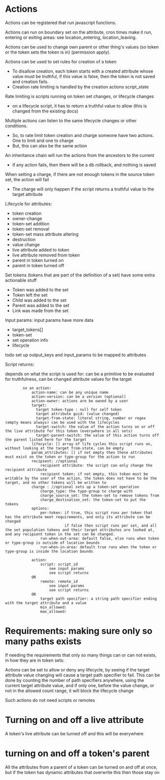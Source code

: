 # Actions

Actions can be registered that run javascript functions.



Actions can run on boundary set on the attribute, cron times make it run, entering or exiting areas: see location_entering, location_leaving.

Actions can be used to change own parent or other thing's values (so token or the token sets the token is in) (permission apply).

Actions can be used to set rules for creation of a token
* To disallow creation, each token starts with a created attribute whose value must be truthful, if this value is false, then the token is not saved and creation fails.
* Creation rate limiting is handled by the creation actions script_state

Rate limiting is scripts running on token set changes, or lifecycle changes
* on a lifecycle script, it has to return a truthful value to allow (this is changed from the existing docs) 

Multiple actions can listen to the same lifecycle changes or other conditions.
* So, to rate limit token creation and charge someone have two actions. One to limit and one to charge
* But, this can also be the same action

An inheritance chain will run the actions from the ancestors to the current
* if any action fails, then there will be a db rollback, and nothing is saved

When setting a charge, if there are not enough tokens in the source token set, the action will fail
* The charge will only happen if the script returns a truthful value to the target attribute

Lifecycle for attributes:
* token creation
* owner-change
* token-set addition
* token-set removal
* token-set mass attribute altering
* destruction
* value change
* live attribute added to token
* live attribute removed from token
* parent in token turned on
* parent in token turned off

Set tokens (tokens that are part of the definition of a set) have some extra actionable stuff
* Token was added to the set
* Token left the set
* Child was added to the set
* Parent was added to the set
* Link was made from the set

Input params:
input params have more data 
* target_tokens[]
* token-set
* set operation info
* lifecycle

todo set up output_keys and input_params to be mapped to attributes


Script returns:

depends on what the script is used for: can be a primitive to be evaluated for truthfulness, can be changed attribute values for the target



            so an action:
                action-name: can be any unique name
                action-version: can be a version (optional)
                action-owner: actions are be owned by a user
                target:
                  target token-type : null for self token
                  target attribute guid: (value changed)
                  target-from-state: literal string, number or regex (empty means always) can be used with the lifecycles
                  target-switch: the value of the action turns on or off the live attribute for this token (everywhere in all sets)
                  target-parent-switch: the value of this action turns off the parent listed here for the target 
                lifecycle: [] array of life cycles this script runs on, without looking at the target from-state, can be empty
                param_attributes: [] if not empty then these attributes must exist on the token or type-group for the action to run
                recipient: //optional
                    recipient attribute: the script can only change the recipient attribute
                    recipient token: if not empty, this token must be writable by the user of the action, the token does not have to be the target, and no other tokens will be written to
                charge : //optional sets up a token-set operation
                    charge_type: the type-group to charge with
                    charge_source_set: the token-set to remove tokens from
                    charge_destination_set: the token-set to put the tokens
                options:  
                    per-token: if true, this script runs per token that has the attribute meet requirements, and only its attribute can be changed
                               if false then script runs per set, and all the set population tokens and their target attributes are looked at,  and any recipient token in the set can be changed.
                    run-when-out-area: default false, else runs when token or type-group is outside of location bounds
                    run-when-in-area: default true runs when the token or type-group is inside the location bounds
                
                action: 
                    script: script_id
                        see input params
                        see script returns
                OR 
                    remote: remote_id
                        see input params
                        see script returns
                OR
                    target path specifier: a string path specifier ending with the target attribute and a value 
                    min_allowed: 
                    max_allowed:


# Requirements: making sure only so many paths exists

If needing the requirements that only so many things can or can not exists, in how they are in token sets:

Actions can be set to allow or deny any lifecycle, by seeing if the target attribute value changing will cause a target path specifier to fail.
This can be done by counting the number of path specifiers anywhere, using the current target attribute value,
and if only one, before the value change, or not in the allowed count range,
 it will block the lifecycle change

Such actions do not need scripts or remotes


# Turning on and off a live attribute

A token's live attribute can be turned off and this will be everywhere

# turning on and off a token's parent

All the attributes from a parent of a token can be turned on and off at once, but if the token has dynamic attributes that overwrite this then those stay on


